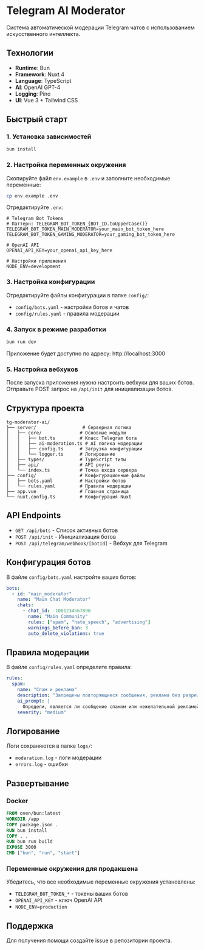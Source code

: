 # Telegram AI Moderator

Система автоматической модерации Telegram чатов с использованием искусственного интеллекта.

## Технологии

- **Runtime**: Bun
- **Framework**: Nuxt 4
- **Language**: TypeScript
- **AI**: OpenAI GPT-4
- **Logging**: Pino
- **UI**: Vue 3 + Tailwind CSS

## Быстрый старт

### 1. Установка зависимостей

```bash
bun install
```

### 2. Настройка переменных окружения

Скопируйте файл `env.example` в `.env` и заполните необходимые переменные:

```bash
cp env.example .env
```

Отредактируйте `.env`:

```env
# Telegram Bot Tokens
# Паттерн: TELEGRAM_BOT_TOKEN_{BOT_ID.toUpperCase()}
TELEGRAM_BOT_TOKEN_MAIN_MODERATOR=your_main_bot_token_here
TELEGRAM_BOT_TOKEN_GAMING_MODERATOR=your_gaming_bot_token_here

# OpenAI API
OPENAI_API_KEY=your_openai_api_key_here

# Настройки приложения
NODE_ENV=development
```

### 3. Настройка конфигурации

Отредактируйте файлы конфигурации в папке `config/`:

- `config/bots.yaml` - настройки ботов и чатов
- `config/rules.yaml` - правила модерации

### 4. Запуск в режиме разработки

```bash
bun run dev
```

Приложение будет доступно по адресу: http://localhost:3000

### 5. Настройка вебхуков

После запуска приложения нужно настроить вебхуки для ваших ботов.
Отправьте POST запрос на `/api/init` для инициализации ботов.

## Структура проекта

```
tg-moderator-ai/
├── server/                 # Серверная логика
│   ├── core/              # Основные модули
│   │   ├── bot.ts         # Класс Telegram бота
│   │   ├── ai-moderation.ts # AI логика модерации
│   │   ├── config.ts      # Загрузка конфигурации
│   │   └── logger.ts      # Логирование
│   ├── types/             # TypeScript типы
│   ├── api/               # API роуты
│   └── index.ts           # Точка входа сервера
├── config/                # Конфигурационные файлы
│   ├── bots.yaml          # Настройки ботов
│   └── rules.yaml         # Правила модерации
├── app.vue                # Главная страница
└── nuxt.config.ts         # Конфигурация Nuxt
```

## API Endpoints

- `GET /api/bots` - Список активных ботов
- `POST /api/init` - Инициализация ботов
- `POST /api/telegram/webhook/[botId]` - Вебхук для Telegram

## Конфигурация ботов

В файле `config/bots.yaml` настройте ваших ботов:

```yaml
bots:
  - id: "main_moderator"
    name: "Main Chat Moderator"
    chats:
      - chat_id: -1001234567890
        name: "Main Community"
        rules: ["spam", "hate_speech", "advertising"]
        warnings_before_ban: 3
        auto_delete_violations: true
```

## Правила модерации

В файле `config/rules.yaml` определите правила:

```yaml
rules:
  spam:
    name: "Спам и реклама"
    description: "Запрещены повторяющиеся сообщения, реклама без разрешения"
    ai_prompt: |
      Определи, является ли сообщение спамом или нежелательной рекламой.
    severity: "medium"
```

## Логирование

Логи сохраняются в папке `logs/`:
- `moderation.log` - логи модерации
- `errors.log` - ошибки

## Развертывание

### Docker

```dockerfile
FROM oven/bun:latest
WORKDIR /app
COPY package.json .
RUN bun install
COPY . .
RUN bun run build
EXPOSE 3000
CMD ["bun", "run", "start"]
```

### Переменные окружения для продакшена

Убедитесь, что все необходимые переменные окружения установлены:
- `TELEGRAM_BOT_TOKEN_*` - токены ваших ботов
- `OPENAI_API_KEY` - ключ OpenAI API
- `NODE_ENV=production`

## Поддержка

Для получения помощи создайте issue в репозитории проекта.
